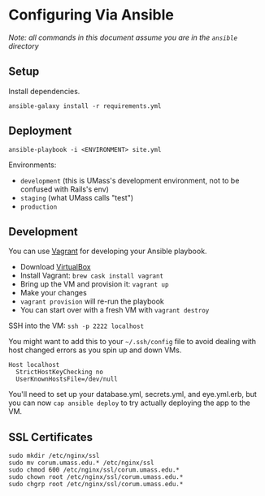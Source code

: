 # Configuring Via Ansible

_Note: all commands in this document assume you are in the `ansible` directory_

## Setup

Install dependencies.

```
ansible-galaxy install -r requirements.yml
```

## Deployment

```
ansible-playbook -i <ENVIRONMENT> site.yml
```

Environments:
* `development` (this is UMass's development environment, not to be confused with Rails's env)
* `staging` (what UMass calls "test")
* `production`

## Development

You can use [Vagrant](https://www.vagrantup.com/) for developing your Ansible playbook.

* Download [VirtualBox](https://www.virtualbox.org/)
* Install Vagrant: `brew cask install vagrant`
* Bring up the VM and provision it: `vagrant up`
* Make your changes
* `vagrant provision` will re-run the playbook
* You can start over with a fresh VM with `vagrant destroy`

SSH into the VM: `ssh -p 2222 localhost`

You might want to add this to your `~/.ssh/config` file to avoid dealing with host
changed errors as you spin up and down VMs.

```
Host localhost
  StrictHostKeyChecking no
  UserKnownHostsFile=/dev/null
```

You'll need to set up your database.yml, secrets.yml, and eye.yml.erb, but you
can now `cap ansible deploy` to try actually deploying the app to the VM.

## SSL Certificates

```
sudo mkdir /etc/nginx/ssl
sudo mv corum.umass.edu.* /etc/nginx/ssl
sudo chmod 600 /etc/nginx/ssl/corum.umass.edu.*
sudo chown root /etc/nginx/ssl/corum.umass.edu.*
sudo chgrp root /etc/nginx/ssl/corum.umass.edu.*
```
